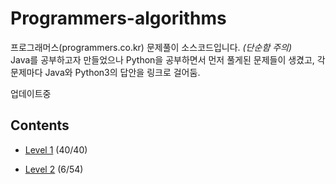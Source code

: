 # Programmers-algorithms
프로그래머스(programmers.co.kr) 문제풀이 소스코드입니다. *(단순함 주의)*   
Java를 공부하고자 만들었으나 Python을 공부하면서 먼저 풀게된 문제들이 생겼고, 각 문제마다 Java와 Python3의 답안을 링크로 걸어둠.



업데이트중

## Contents

+ [Level 1](https://github.com/ssub-e/Programmers-algorithms/tree/master/Level%201)
(40/40)

+ [Level 2](https://github.com/ssub-e/Programmers-algorithms/tree/master/Level%202)
(6/54)
